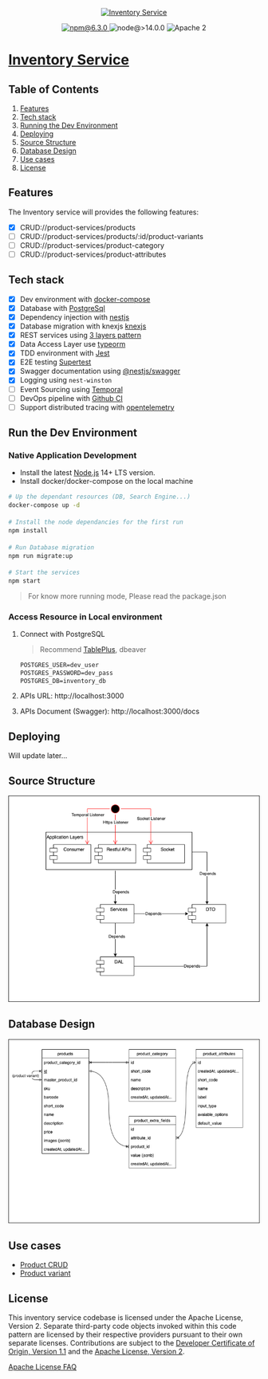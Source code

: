 <p align="center">
    <a href="#">
        <img src="https://i0.wp.com/zenatta.com/wp-content/uploads/2020/08/inventory-256.png?fit=300%2C300&ssl=1" height="100" alt="Inventory Service">
    </a>
</p>

<p align="center">
    <a href="#">
        <img src="https://img.shields.io/badge/npm-v6.3.0-blue" alt="npm@6.3.0">
    </a>
    <img src="https://img.shields.io/badge/node-%3E%3D%2014.0.0-brightgreen" alt="node@>14.0.0">
    <img src="https://img.shields.io/badge/license-Apache2-blue.svg?style=flat" alt="Apache 2">
</p>

# [Inventory Service](https://www.linkedin.com/in/tuando831/)

## Table of Contents
1. [Features](#features)
2. [Tech stack](#tech-stack)
3. [Running the Dev Environment](#run-the-dev-environment)
4. [Deploying](#deploying)
5. [Source Structure](#source-structure)
6. [Database Design](#database-design)
7. [Use cases](#use-cases)
8. [License](#license)

## Features

The Inventory service will provides the following features:
- [x] CRUD://product-services/products
- [ ] CRUD://product-services/products/:id/product-variants
- [ ] CRUD://product-services/product-category
- [ ] CRUD://product-services/product-attributes

## Tech stack 

- [x] Dev environment with [docker-compose](https://www.docker.com/)
- [x] Database with [PostgreSql](postgresql.org)
- [x] Dependency injection with [nestjs](https://nestjs.com/)
- [x] Database migration with knexjs [knexjs](https://jestjs.io/)
- [x] REST services using [3 layers pattern](https://www.ecanarys.com/Blogs/ArticleID/76/3-Layered-Architecture)
- [x] Data Access Layer use [typeorm](https://typeorm.io/)
- [x] TDD environment with [Jest](https://jestjs.io/)
- [x] E2E testing [Supertest](https://www.npmjs.com/package/supertest)
- [x] Swagger documentation using [@nestjs/swagger](https://www.npmjs.com/package/@nestjs/swagger)
- [x] Logging using `nest-winston`
- [ ] Event Sourcing using [Temporal](https://temporal.io/)
- [ ] DevOps pipeline with [Github CI](https://docs.github.com/en/actions/automating-builds-and-tests/building-and-testing-nodejs)
- [ ] Support distributed tracing with [opentelemetry](https://opentelemetry.io/docs/)

## Run the Dev Environment

### Native Application Development

- Install the latest [Node.js](https://nodejs.org/en/download/) 14+ LTS version.
- Install docker/docker-compose on the local machine

```bash
# Up the dependant resources (DB, Search Engine...)
docker-compose up -d

# Install the node dependancies for the first run
npm install

# Run Database migration
npm run migrate:up

# Start the services
npm start
```

> For know more running mode, Please read the package.json

### Access Resource in Local environment

1. Connect with PostgreSQL

    > Recommend [TablePlus](https://tableplus.com/), dbeaver

    ```
    POSTGRES_USER=dev_user
    POSTGRES_PASSWORD=dev_pass
    POSTGRES_DB=inventory_db
    ```

2. APIs URL: http://localhost:3000

3. APIs Document (Swagger): http://localhost:3000/docs

## Deploying

Will update later...

## Source Structure
![Source Structure](docs/structure.drawio.png "Title")

## Database Design
![Database diagram](docs/database.drawio.png "Title")

## Use cases
- [Product CRUD](docs/product-crud.md)
- [Product variant](docs/product-variant.md)

## License

This inventory service codebase is licensed under the Apache License, Version 2. Separate third-party code objects invoked within this code pattern are licensed by their respective providers pursuant to their own separate licenses. Contributions are subject to the [Developer Certificate of Origin, Version 1.1](https://developercertificate.org/) and the [Apache License, Version 2](https://www.apache.org/licenses/LICENSE-2.0.txt).

[Apache License FAQ](https://www.apache.org/foundation/license-faq.html#WhatDoesItMEAN)
